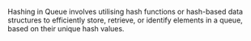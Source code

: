 Hashing in Queue involves utilising hash functions or hash-based data structures to efficiently store, retrieve, or identify elements in a queue, based on their unique hash values.